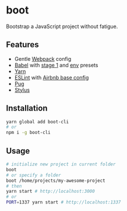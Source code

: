 # boot
Bootstrap a JavaScript project without fatigue.

## Features
- Gentle [Webpack](https://webpack.js.org/) config
- [Babel](https://babeljs.io/) with [stage 1](https://babeljs.io/docs/plugins/preset-stage-1/) and [env](https://github.com/babel/babel-preset-env) presets
- [Yarn](https://yarnpkg.com/)
- [ESLint](http://eslint.org/) with [Airbnb base config](https://github.com/airbnb/javascript/tree/master/packages/eslint-config-airbnb-base)
- [Pug](https://pugjs.org/)
- [Stylus](http://stylus-lang.com/)

## Installation
```sh
yarn global add boot-cli
# or
npm i -g boot-cli
```

## Usage
```sh
# initialize new project in current folder
boot
# or specify a folder
boot /home/projects/my-awesome-project
# then
yarn start # http://localhost:3000
# or
PORT=1337 yarn start # http://localhost:1337
```
